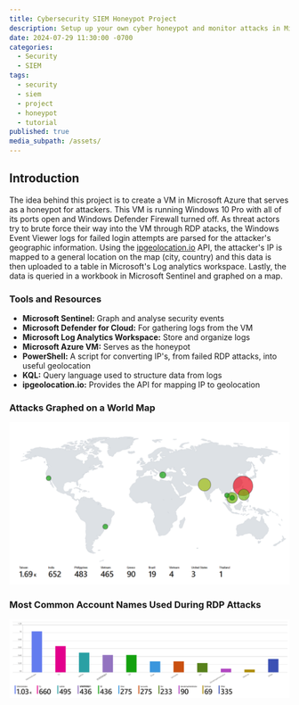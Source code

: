 ```yaml
---
title: Cybersecurity SIEM Honeypot Project
description: Setup up your own cyber honeypot and monitor attacks in Microsoft Sentinel (SIEM) 
date: 2024-07-29 11:30:00 -0700
categories:
  - Security
  - SIEM
tags:
  - security
  - siem
  - project
  - honeypot
  - tutorial
published: true
media_subpath: /assets/
---
```


## Introduction

The idea behind this project is to create a VM in Microsoft Azure that serves as a honeypot for attackers. This VM is running Windows 10 Pro with all of its ports open and Windows Defender Firewall turned off. As threat actors try to brute force their way into the VM through RDP atacks, the Windows Event Viewer logs for failed login attempts are parsed for the attacker's geographic information. Using the [ipgeolocation.io](https://app.ipgeolocation.io/) API, the attacker's IP is mapped to a general location on the map (city, country) and this data is then uploaded to a table in Microsoft's Log analytics workspace. Lastly, the data is queried in a workbook in Microsoft Sentinel and graphed on a map.

### Tools and Resources

- **Microsoft Sentinel:** Graph and analyse security events
- **Microsoft Defender for Cloud:** For gathering logs from the VM
- **Microsoft Log Analytics Workspace:** Store and organize logs  
- **Microsoft Azure VM:** Serves as the honeypot
- **PowerShell:** A script for converting IP's, from failed RDP attacks, into useful geolocation 
- **KQL:** Query language used to structure data from logs
- **ipgeolocation.io:** Provides the API for mapping IP to geolocation

### Attacks Graphed on a World Map

![Failed RDP Attacks Graphed](assets/img/blog/failed_rdp_geo_graph.png)

### Most Common Account Names Used During RDP Attacks

![Failed RDP Attacks Bar Graphed](assets/img/blog/failed_rdp_bar_graph.png)